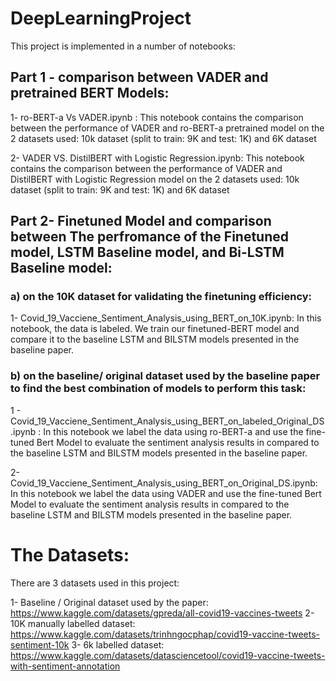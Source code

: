 # DeepLearningProject

This project is implemented in a number of notebooks:
## Part 1 - comparison between VADER and pretrained BERT Models:
1- ro-BERT-a Vs VADER.ipynb : This notebook contains the comparison between the performance of VADER and ro-BERT-a pretrained model on the 2 datasets used: 10k dataset (split to train: 9K and test: 1K) and 6K dataset

2- VADER VS. DistilBERT with Logistic Regression.ipynb: This notebook contains the comparison between the performance of VADER and DistilBERT with Logistic Regression model on the 2 datasets used: 10k dataset (split to train: 9K and test: 1K) and 6K dataset

## Part 2- Finetuned Model and comparison between The perfromance of the Finetuned model, LSTM Baseline model, and Bi-LSTM Baseline model:
### a) on the 10K dataset for validating the finetuning efficiency:
1- Covid_19_Vacciene_Sentiment_Analysis_using_BERT_on_10K.ipynb: In this notebook, the data is labeled. We train our finetuned-BERT model and compare it to the baseline LSTM and BILSTM models presented in the baseline paper.

### b) on the baseline/ original dataset used by the baseline paper to find the best combination of models to perform this task:
1 - Covid_19_Vacciene_Sentiment_Analysis_using_BERT_on_labeled_Original_DS.ipynb :  In this notebook we label the data using ro-BERT-a and use the fine-tuned Bert Model to evaluate the sentiment analysis results in compared to the baseline LSTM and BILSTM models presented in the baseline paper.

2- Covid_19_Vacciene_Sentiment_Analysis_using_BERT_on_Original_DS.ipynb:  In this notebook we label the data using VADER and use the fine-tuned Bert Model to evaluate the sentiment analysis results in compared to the baseline LSTM and BILSTM models presented in the baseline paper.


# The Datasets:

There are 3 datasets used in this project:

1- Baseline / Original dataset used by the paper: https://www.kaggle.com/datasets/gpreda/all-covid19-vaccines-tweets
2- 10K manually labelled dataset: https://www.kaggle.com/datasets/trinhngocphap/covid19-vaccine-tweets-sentiment-10k
3- 6k labelled dataset: https://www.kaggle.com/datasets/datasciencetool/covid19-vaccine-tweets-with-sentiment-annotation
 
